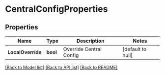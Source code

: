 # CentralConfigProperties

## Properties
Name | Type | Description | Notes
------------ | ------------- | ------------- | -------------
**LocalOverride** | **bool** | Override Central Config | [default to null]

[[Back to Model list]](../README.md#documentation-for-models) [[Back to API list]](../README.md#documentation-for-api-endpoints) [[Back to README]](../README.md)

